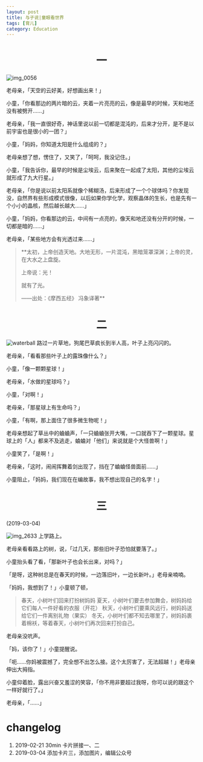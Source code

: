 ```yaml
---
layout: post
title: 与子说|童眼看世界
tags: [育儿]
category: Education
---
```


# <center> 一
![img_0056](https://user-images.githubusercontent.com/23351109/53287064-07700900-37b2-11e9-9f83-e7ba9a3c94f4.jpg)

老母亲，「天空的云好美，好想画出来！」

小童，「你看那边的两片暗的云，夹着一片亮亮的云，像是最早的时候，天和地还没有被劈开……」

老母亲，「我一直很好奇，神话里说以前一切都是混沌的，后来才分开，是不是以前宇宙也是很小的一团？」

小童，「妈妈，你知道太阳是什么组成的？」

老母亲想了想，愣住了，又笑了，「呵呵，我没记住。」

小童，「我告诉你，最早的时候是尘埃云，后来聚在一起成了太阳，其他的尘埃云就形成了九大行星。」

老母亲，「你是说以前太阳系就像个稀糊汤，后来形成了一个个球体吗？你发现没，自然界有些形成模式很像，以后如果你学化学，观察晶体的生长，也是先有一个小小的晶核，然后越长越大……」

小童，「妈妈，你看那边的云，中间有一点亮的，像天和地还没有分开的时候，一切都是暗的……」

老母亲，「某些地方会有光透过来……」

> **太初，上帝创造天地。大地无形，一片混沌，黑暗笼罩深渊；上帝的灵，在大水之上盘旋。
>
> 上帝说：光！
>
> 就有了光。
>
> ——出处：《摩西五经》 冯象译著**

# <center> 二
![waterball](https://user-images.githubusercontent.com/23351109/53287074-3e461f00-37b2-11e9-8872-5c2580344b66.jpeg)
路过一片草地，狗尾巴草疯长到半人高，叶子上亮闪闪的。

老母亲，「看看那些叶子上的露珠像什么？」

小童，「像一颗颗星球！」

老母亲，「水做的星球吗？」

小童，「对啊！」

老母亲，「那星球上有生命吗？」

小童，「有啊，那上面住了很多微生物呢！」

老母亲想起了草丛中的蛐蛐声，「一只蛐蛐张开大嘴，一口就吞下了一颗星球。星球上的「人」都来不及逃走，蛐蛐对「他们」来说就是个大怪兽啊！」

小童笑了，「是啊！」

老母亲，「这时，闹闹挥舞着剑出现了，挡在了蛐蛐怪兽面前……」

小童阻止，「妈妈，我们现在在编故事，我不想出现自己的名字！」

# <center> 三
(2019-03-04)

![img_2633](https://user-images.githubusercontent.com/23351109/53713230-1d9e5900-3e85-11e9-8446-445625a13e3f.JPG)
上学路上。

老母亲看看路上的树，说，「过几天，那些旧叶子恐怕就要落了。」

小童抬头看了看，「那新叶子也会长出来，对吗？」

「是呀，这种树总是在春天的时候，一边落旧叶，一边长新叶。」老母亲喃喃。

「妈妈，我想到了！」小童顿了顿，

> 春天，小树叶们回来打扮树妈妈
> 夏天，小树叶们要去参加舞会，树妈妈给它们每人一件好看的衣服（开花）
> 秋天，小树叶们要乘风远行，树妈妈送给它们一件离别礼物（果实）
> 冬天，小树叶们都不知去哪里了，树妈妈裹着棉袄，等着春天，小树叶们再次回来打扮自己。

老母亲没吭声。

「妈，该你了！」小童提醒说。

「呃……你妈被震撼了，完全想不出怎么接。这个太厉害了，无法超越！」老母亲伸出大拇指。

小童仰着脸，露出兴奋又羞涩的笑容，「你不用非要超过我呀，你可以说的跟这个一样好就行了。」

老母亲，「……」


# changelog

1. 2019-02-21 30min 卡片拼接一、二
2. 2019-03-04 添加卡片三，添加图片，编辑公众号
